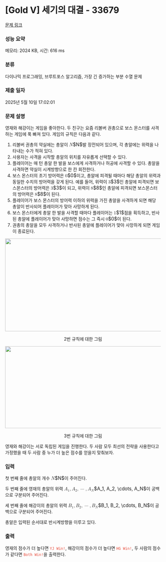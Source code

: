 # [Gold V] 세기의 대결 - 33679 

[문제 링크](https://www.acmicpc.net/problem/33679) 

### 성능 요약

메모리: 2024 KB, 시간: 616 ms

### 분류

다이나믹 프로그래밍, 브루트포스 알고리즘, 가장 긴 증가하는 부분 수열 문제

### 제출 일자

2025년 5월 10일 17:02:01

### 문제 설명

<p>영재와 해강이는 게임을 좋아한다. 두 친구는 요즘 리볼버 권총으로 보스 몬스터를 사격하는 게임에 푹 빠져 있다. 게임의 규칙은 다음과 같다.</p>

<ol>
	<li>리볼버 권총의 약실에는 총알이 <mjx-container class="MathJax" jax="CHTML" style="font-size: 109%; position: relative;"><mjx-math class="MJX-TEX" aria-hidden="true"><mjx-mi class="mjx-i"><mjx-c class="mjx-c1D441 TEX-I"></mjx-c></mjx-mi></mjx-math><mjx-assistive-mml unselectable="on" display="inline"><math xmlns="http://www.w3.org/1998/Math/MathML"><mi>N</mi></math></mjx-assistive-mml><span aria-hidden="true" class="no-mathjax mjx-copytext">$N$</span></mjx-container>발 장전되어 있으며, 각 총알에는 위력을 나타내는 수가 적혀 있다.</li>
	<li>사용자는 사격을 시작할 총알의 위치를 자유롭게 선택할 수 있다.</li>
	<li>플레이어는 매 턴 총알 한 발을 보스에게 사격하거나 허공에 사격할 수 있다. 총알을 사격하면 약실이 시계방향으로 한 칸 회전한다.</li>
	<li>보스 몬스터의 초기 방어력은 <mjx-container class="MathJax" jax="CHTML" style="font-size: 109%; position: relative;"><mjx-math class="MJX-TEX" aria-hidden="true"><mjx-mn class="mjx-n"><mjx-c class="mjx-c30"></mjx-c></mjx-mn></mjx-math><mjx-assistive-mml unselectable="on" display="inline"><math xmlns="http://www.w3.org/1998/Math/MathML"><mn>0</mn></math></mjx-assistive-mml><span aria-hidden="true" class="no-mathjax mjx-copytext">$0$</span></mjx-container>이고, 총알에 피격될 때마다 해당 총알의 위력과 동일한 수치의 방어력을 갖게 된다. 예를 들어, 위력이 <mjx-container class="MathJax" jax="CHTML" style="font-size: 109%; position: relative;"><mjx-math class="MJX-TEX" aria-hidden="true"><mjx-mn class="mjx-n"><mjx-c class="mjx-c33"></mjx-c></mjx-mn></mjx-math><mjx-assistive-mml unselectable="on" display="inline"><math xmlns="http://www.w3.org/1998/Math/MathML"><mn>3</mn></math></mjx-assistive-mml><span aria-hidden="true" class="no-mathjax mjx-copytext">$3$</span></mjx-container>인 총알에 피격되면 보스몬스터의 방어력은 <mjx-container class="MathJax" jax="CHTML" style="font-size: 109%; position: relative;"><mjx-math class="MJX-TEX" aria-hidden="true"><mjx-mn class="mjx-n"><mjx-c class="mjx-c33"></mjx-c></mjx-mn></mjx-math><mjx-assistive-mml unselectable="on" display="inline"><math xmlns="http://www.w3.org/1998/Math/MathML"><mn>3</mn></math></mjx-assistive-mml><span aria-hidden="true" class="no-mathjax mjx-copytext">$3$</span></mjx-container>이 되고, 위력이 <mjx-container class="MathJax" jax="CHTML" style="font-size: 109%; position: relative;"><mjx-math class="MJX-TEX" aria-hidden="true"><mjx-mn class="mjx-n"><mjx-c class="mjx-c38"></mjx-c></mjx-mn></mjx-math><mjx-assistive-mml unselectable="on" display="inline"><math xmlns="http://www.w3.org/1998/Math/MathML"><mn>8</mn></math></mjx-assistive-mml><span aria-hidden="true" class="no-mathjax mjx-copytext">$8$</span></mjx-container>인 총알에 피격되면 보스몬스터의 방어력은 <mjx-container class="MathJax" jax="CHTML" style="font-size: 109%; position: relative;"><mjx-math class="MJX-TEX" aria-hidden="true"><mjx-mn class="mjx-n"><mjx-c class="mjx-c38"></mjx-c></mjx-mn></mjx-math><mjx-assistive-mml unselectable="on" display="inline"><math xmlns="http://www.w3.org/1998/Math/MathML"><mn>8</mn></math></mjx-assistive-mml><span aria-hidden="true" class="no-mathjax mjx-copytext">$8$</span></mjx-container>이 된다.</li>
	<li>플레이어가 보스 몬스터의 방어력 이하의 위력을 가진 총알을 사격하게 되면 해당 총알이 반사되어 플레이어가 맞아 사망하게 된다.</li>
	<li>보스 몬스터에게 총알 한 발을 사격할 때마다 플레이어는 <mjx-container class="MathJax" jax="CHTML" style="font-size: 109%; position: relative;"><mjx-math class="MJX-TEX" aria-hidden="true"><mjx-mn class="mjx-n"><mjx-c class="mjx-c31"></mjx-c></mjx-mn></mjx-math><mjx-assistive-mml unselectable="on" display="inline"><math xmlns="http://www.w3.org/1998/Math/MathML"><mn>1</mn></math></mjx-assistive-mml><span aria-hidden="true" class="no-mathjax mjx-copytext">$1$</span></mjx-container>점을 획득하고, 반사된 총알에 플레이어가 맞아 사망하면 점수는 그 즉시 <mjx-container class="MathJax" jax="CHTML" style="font-size: 109%; position: relative;"><mjx-math class="MJX-TEX" aria-hidden="true"><mjx-mn class="mjx-n"><mjx-c class="mjx-c30"></mjx-c></mjx-mn></mjx-math><mjx-assistive-mml unselectable="on" display="inline"><math xmlns="http://www.w3.org/1998/Math/MathML"><mn>0</mn></math></mjx-assistive-mml><span aria-hidden="true" class="no-mathjax mjx-copytext">$0$</span></mjx-container>이 된다.</li>
	<li>권총의 총알을 모두 사격하거나 반사된 총알에 플레이어가 맞아 사망하게 되면 게임이 종료된다.</li>
</ol>

<p style="text-align: center;"><img alt="" src="https://upload.acmicpc.net/fa28abe6-0de8-4019-a582-eaa3e4552660/-/preview/" style="height: 300px; width: 600px;"></p>

<p style="text-align: center;">2번 규칙에 대한 그림</p>

<p style="text-align: center;"><img alt="" src="https://upload.acmicpc.net/1121c6d8-9423-45a6-9024-28eaecb45d96/-/preview/" style="width: 600px; height: 265px;"></p>

<p style="text-align: center;">3번 규칙에 대한 그림</p>

<p>영재와 해강이는 서로 독립된 게임을 진행한다. 두 사람 모두 최선의 전략을 사용한다고 가정했을 때 두 사람 중 누가 더 높은 점수를 얻을지 맞춰보자.</p>

### 입력 

 <p>첫 번째 줄에 총알의 개수 <mjx-container class="MathJax" jax="CHTML" style="font-size: 109%; position: relative;"><mjx-math class="MJX-TEX" aria-hidden="true"><mjx-mi class="mjx-i"><mjx-c class="mjx-c1D441 TEX-I"></mjx-c></mjx-mi></mjx-math><mjx-assistive-mml unselectable="on" display="inline"><math xmlns="http://www.w3.org/1998/Math/MathML"><mi>N</mi></math></mjx-assistive-mml><span aria-hidden="true" class="no-mathjax mjx-copytext">$N$</span></mjx-container>이 주어진다.</p>

<p>두 번째 줄에 영재의 총알의 위력 <mjx-container class="MathJax" jax="CHTML" style="font-size: 109%; position: relative;"><mjx-math class="MJX-TEX" aria-hidden="true"><mjx-msub><mjx-mi class="mjx-i"><mjx-c class="mjx-c1D434 TEX-I"></mjx-c></mjx-mi><mjx-script style="vertical-align: -0.15em;"><mjx-mn class="mjx-n" size="s"><mjx-c class="mjx-c31"></mjx-c></mjx-mn></mjx-script></mjx-msub><mjx-mo class="mjx-n"><mjx-c class="mjx-c2C"></mjx-c></mjx-mo><mjx-msub space="2"><mjx-mi class="mjx-i"><mjx-c class="mjx-c1D434 TEX-I"></mjx-c></mjx-mi><mjx-script style="vertical-align: -0.15em;"><mjx-mn class="mjx-n" size="s"><mjx-c class="mjx-c32"></mjx-c></mjx-mn></mjx-script></mjx-msub><mjx-mo class="mjx-n"><mjx-c class="mjx-c2C"></mjx-c></mjx-mo><mjx-mo class="mjx-n" space="2"><mjx-c class="mjx-c22EF"></mjx-c></mjx-mo><mjx-mo class="mjx-n" space="2"><mjx-c class="mjx-c2C"></mjx-c></mjx-mo><mjx-msub space="2"><mjx-mi class="mjx-i"><mjx-c class="mjx-c1D434 TEX-I"></mjx-c></mjx-mi><mjx-script style="vertical-align: -0.15em;"><mjx-mi class="mjx-i" size="s"><mjx-c class="mjx-c1D441 TEX-I"></mjx-c></mjx-mi></mjx-script></mjx-msub></mjx-math><mjx-assistive-mml unselectable="on" display="inline"><math xmlns="http://www.w3.org/1998/Math/MathML"><msub><mi>A</mi><mn>1</mn></msub><mo>,</mo><msub><mi>A</mi><mn>2</mn></msub><mo>,</mo><mo>⋯</mo><mo>,</mo><msub><mi>A</mi><mi>N</mi></msub></math></mjx-assistive-mml><span aria-hidden="true" class="no-mathjax mjx-copytext">$A_1, A_2, \cdots, A_N$</span></mjx-container>이 공백으로 구분되어 주어진다.</p>

<p>세 번째 줄에 해강이의 총알의 위력 <mjx-container class="MathJax" jax="CHTML" style="font-size: 109%; position: relative;"><mjx-math class="MJX-TEX" aria-hidden="true"><mjx-msub><mjx-mi class="mjx-i"><mjx-c class="mjx-c1D435 TEX-I"></mjx-c></mjx-mi><mjx-script style="vertical-align: -0.15em;"><mjx-mn class="mjx-n" size="s"><mjx-c class="mjx-c31"></mjx-c></mjx-mn></mjx-script></mjx-msub><mjx-mo class="mjx-n"><mjx-c class="mjx-c2C"></mjx-c></mjx-mo><mjx-msub space="2"><mjx-mi class="mjx-i"><mjx-c class="mjx-c1D435 TEX-I"></mjx-c></mjx-mi><mjx-script style="vertical-align: -0.15em;"><mjx-mn class="mjx-n" size="s"><mjx-c class="mjx-c32"></mjx-c></mjx-mn></mjx-script></mjx-msub><mjx-mo class="mjx-n"><mjx-c class="mjx-c2C"></mjx-c></mjx-mo><mjx-mo class="mjx-n" space="2"><mjx-c class="mjx-c22EF"></mjx-c></mjx-mo><mjx-mo class="mjx-n" space="2"><mjx-c class="mjx-c2C"></mjx-c></mjx-mo><mjx-msub space="2"><mjx-mi class="mjx-i"><mjx-c class="mjx-c1D435 TEX-I"></mjx-c></mjx-mi><mjx-script style="vertical-align: -0.15em;"><mjx-mi class="mjx-i" size="s"><mjx-c class="mjx-c1D441 TEX-I"></mjx-c></mjx-mi></mjx-script></mjx-msub></mjx-math><mjx-assistive-mml unselectable="on" display="inline"><math xmlns="http://www.w3.org/1998/Math/MathML"><msub><mi>B</mi><mn>1</mn></msub><mo>,</mo><msub><mi>B</mi><mn>2</mn></msub><mo>,</mo><mo>⋯</mo><mo>,</mo><msub><mi>B</mi><mi>N</mi></msub></math></mjx-assistive-mml><span aria-hidden="true" class="no-mathjax mjx-copytext">$B_1, B_2, \cdots, B_N$</span></mjx-container>이 공백으로 구분되어 주어진다.</p>

<p>총알은 입력된 순서대로 반시계방향을 이루고 있다.</p>

### 출력 

 <p>영재의 점수가 더 높다면 <span style="color:#e74c3c;"><code>YJ Win!</code></span>, 해강이의 점수가 더 높다면 <span style="color:#e74c3c;"><code>HG Win!</code></span>, 두 사람의 점수가 같다면 <span style="color:#e74c3c;"><code>Both Win!</code></span>을 출력한다.</p>

